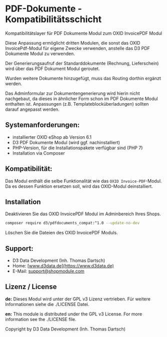 # PDF-Dokumente - Kompatibilitätsschicht

Kompatibilitätslayer für PDF Dokumente Modul zum OXID InvoicePDF Modul

Diese Anpassung ermöglicht dritten Modulen, die sonst das OXID InvoicePdf-Modul für eigene Zwecke verwenden, anstelle das D3 PDF Dokumente Modul zu verwenden.

Der Generierungsaufruf der Standarddokumente (Rechnung, Lieferschein) wird über das PDF Dokument Modul geroutet.

Wurden weitere Dokumente hinzugefügt, muss das Routing dorthin ergänzt werden.

Das Adminformular zur Dokumentengenerierung wird hierin nicht nachgebaut, da dieses in ähnlicher Form schon im PDF Dokumente Modul enthalten ist. Anpassungen (z.B. Templateblocküberladungen) sollten darauf angepasst werden.

## Systemanforderungen:

- installierter OXID eShop ab Version 6.1
- D3 PDF Dokumente Modul (wird ggf. nachinstalliert)
- PHP-Version, für die Installationspakete verfügbar sind (PHP 7)
- Installation via Composer

## Kompatibilität:

Das Modul enthält die selbe Funktionalität wie das `OXID Invoice-PDF`-Modul. Da es dessen Funktion ersetzen soll, wird das OXID-Modul deinstalliert.

## Installation 

Deaktivieren Sie das OXID InvoicePDF Modul im Adminbereich Ihres Shops.

```bash
composer require d3/pdfdocuments_compat:^1.0 --update-no-dev
```

Löschen Sie die Dateien des OXID InvoicePDF Moduls.

## Support:

- D3 Data Development (Inh. Thomas Dartsch)
- Home: [www.d3data.de](https://www.d3data.de)
- E-Mail: support@shopmodule.com

## Lizenz / License

**de:** Dieses Modul wird unter der GPL v3 Lizenz vertrieben. Für weitere Informationen siehe die ./LICENSE Datei.
 
**en:** This module is distributed under the GPL v3 License. For more information see the ./LICENSE file.

Copyright by D3 Data Development (Inh. Thomas Dartsch)